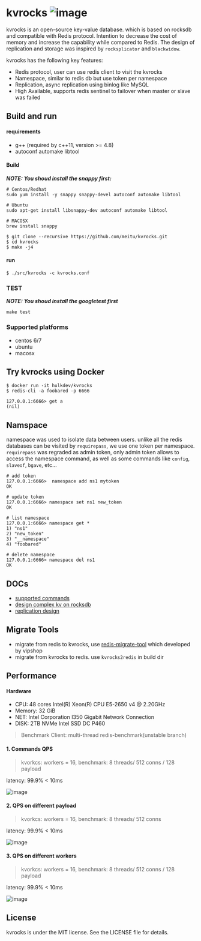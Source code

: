 # kvrocks  ![image](https://travis-ci.org/meitu/kvrocks.svg?branch=master)

kvrocks is an open-source key-value database. which is based on rocksdb and compatible with Redis protocol.  Intention to decrease the cost of memory and increase the capability while compared to Redis. The design of replication and storage was inspired by `rocksplicator` and `blackwidow`.

kvrocks has the following key features:

- Redis protocol, user can use redis client to visit the kvrocks
- Namespace, similar to redis db but use token per namespace
- Replication, async replication using binlog like MySQL
- High Available, supports redis sentinel to failover when master or slave was failed

## Build and run

#### requirements

* g++ (required by c++11, version >= 4.8)
* autoconf automake libtool

#### Build

***NOTE: You shoud install the snappy first:***

```shell
# Centos/Redhat
sudo yum install -y snappy snappy-devel autoconf automake libtool

# Ubuntu
sudo apt-get install libsnappy-dev autoconf automake libtool

# MACOSX
brew install snappy
```

```shell
$ git clone --recursive https://github.com/meitu/kvrocks.git
$ cd kvrocks
$ make -j4
```

#### run

```shell
$ ./src/kvrocks -c kvrocks.conf
```

### TEST

***NOTE: You shoud install the googletest first***

```shell
make test
```

### Supported platforms

* centos 6/7
* ubuntu
* macosx

## Try kvrocks using Docker

```
$ docker run -it hulkdev/kvrocks
$ redis-cli -a foobared -p 6666

127.0.0.1:6666> get a
(nil)
```

##  Namspace

namespace was used to isolate data between users. unlike all the redis databases can be visited by `requirepass`, we use one token per namespace. `requirepass` was regraded as admin token, only admin token allows to access the namespace command, as well as some commands like `config`, `slaveof`, `bgave`, etc… 

```
# add token
127.0.0.1:6666>  namespace add ns1 mytoken
OK

# update token
127.0.0.1:6666> namespace set ns1 new_token
OK

# list namespace
127.0.0.1:6666> namespace get *
1) "ns1"
2) "new_token"
3) "__namespace"
4) "foobared"

# delete namespace
127.0.0.1:6666> namespace del ns1
OK
```

## DOCs

* [supported commands](https://github.com/meitu/kvrocks/blob/master/docs/support-commands.md)
* [design complex kv on rocksdb](https://github.com/meitu/kvrocks/blob/master/docs/metadata-design.md)
* [replication design](https://github.com/meitu/kvrocks/blob/master/docs/replication-design.md)

## Migrate Tools

* migrate from redis to kvrocks, use [redis-migrate-tool](https://github.com/vipshop/redis-migrate-tool) which developed by vipshop
* migrate from kvrocks to redis. use `kvrocks2redis` in build dir

## Performance

#### Hardware

* CPU: 48 cores Intel(R) Xeon(R) CPU E5-2650 v4 @ 2.20GHz
* Memory: 32 GiB
* NET:  Intel Corporation I350 Gigabit Network Connection
* DISK: 2TB NVMe Intel SSD DC P460

>  Benchmark Client:  multi-thread redis-benchmark(unstable branch)

 #### 1. Commands QPS

> kvorkcs: workers = 16, benchmark: 8 threads/ 512 conns / 128 payload

latency: 99.9% < 10ms

![image](https://raw.githubusercontent.com/meitu/kvrocks/master/docs/images/chart-commands.png)

#### 2.  QPS on different payload

> kvorkcs: workers = 16, benchmark: 8 threads/ 512 conns

latency: 99.9% < 10ms

![image](https://raw.githubusercontent.com/meitu/kvrocks/master/docs/images/chart-values.png)

#### 3. QPS on different workers

> kvorkcs: workers = 16, benchmark: 8 threads/ 512 conns / 128 payload

latency: 99.9% < 10ms

![image](https://raw.githubusercontent.com/meitu/kvrocks/master/docs/images/chart-threads.png)

## License

kvrocks is under the MIT license. See the LICENSE file for details.
